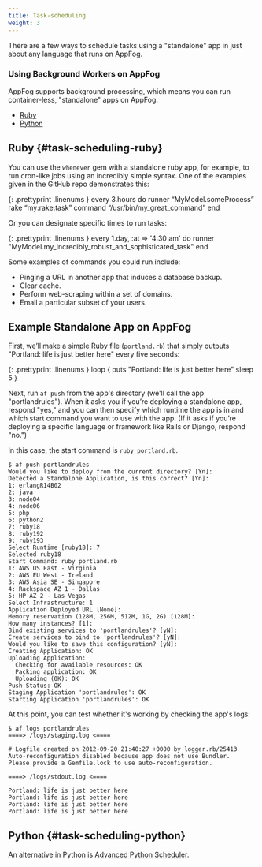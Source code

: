 ```yaml
---
title: Task-scheduling
weight: 3
---
```


There are a few ways to schedule tasks using a "standalone" app in just about any language that runs on AppFog.

### Using Background Workers on AppFog

AppFog supports background processing, which means you can run container-less, "standalone" apps on AppFog.

* [Ruby](#task-scheduling-ruby)
* [Python](#task-scheduling-python)

## Ruby {#task-scheduling-ruby}

You can use the `whenever` gem with a standalone ruby app, for example, to run cron-like jobs using an incredibly simple syntax. One of the examples given in the GitHub repo demonstrates this:

{: .prettyprint .linenums }
    every 3.hours do
        runner “MyModel.someProcess”
        rake “my:rake:task”
        command “/usr/bin/my_great_command”
    end

Or you can designate specific times to run tasks:

{: .prettyprint .linenums }
    every 1.day, :at => '4:30 am' do
        runner "MyModel.my_incredibly_robust_and_sophisticated_task"
    end

Some examples of commands you could run include: 

 * Pinging a URL in another app that induces a database backup. 
 * Clear cache.
 * Perform web-scraping within a set of domains.
 * Email a particular subset of your users. 

## Example Standalone App on AppFog

First, we’ll make a simple Ruby file (`portland.rb`) that simply outputs "Portland: life is just better here" every five seconds:

{: .prettyprint .linenums }
    loop {
        puts "Portland: life is just better here"
        sleep 5
    }

Next, run `af push` from the app's directory (we'll call the app "portlandrules"). When it asks you if you’re deploying a standalone app, respond "yes," and you can then specify which runtime the app is in and which start command you want to use with the app. (If it asks if you’re deploying a specific language or framework like Rails or Django, respond "no.")

In this case, the start command is `ruby portland.rb`. 

    $ af push portlandrules
    Would you like to deploy from the current directory? [Yn]:
    Detected a Standalone Application, is this correct? [Yn]:
    1: erlangR14B02
    2: java
    3: node04
    4: node06
    5: php
    6: python2
    7: ruby18
    8: ruby192
    9: ruby193
    Select Runtime [ruby18]: 7
    Selected ruby18
    Start Command: ruby portland.rb
    1: AWS US East - Virginia
    2: AWS EU West - Ireland
    3: AWS Asia SE - Singapore
    4: Rackspace AZ 1 - Dallas
    5: HP AZ 2 - Las Vegas
    Select Infrastructure: 1
    Application Deployed URL [None]:
    Memory reservation (128M, 256M, 512M, 1G, 2G) [128M]:
    How many instances? [1]:
    Bind existing services to 'portlandrules'? [yN]:
    Create services to bind to 'portlandrules'? [yN]:
    Would you like to save this configuration? [yN]:
    Creating Application: OK
    Uploading Application:
      Checking for available resources: OK
      Packing application: OK
      Uploading (0K): OK
    Push Status: OK
    Staging Application 'portlandrules': OK
    Starting Application 'portlandrules': OK

At this point, you can test whether it's working by checking the app's logs: 

    $ af logs portlandrules
    ====> /logs/staging.log <====

    # Logfile created on 2012-09-20 21:40:27 +0000 by logger.rb/25413
    Auto-reconfiguration disabled because app does not use Bundler.
    Please provide a Gemfile.lock to use auto-reconfiguration.

    ====> /logs/stdout.log <====

    Portland: life is just better here
    Portland: life is just better here
    Portland: life is just better here
    Portland: life is just better here

## Python {#task-scheduling-python}

An alternative in Python is [Advanced Python Scheduler](http://packages.python.org/APScheduler/). 
